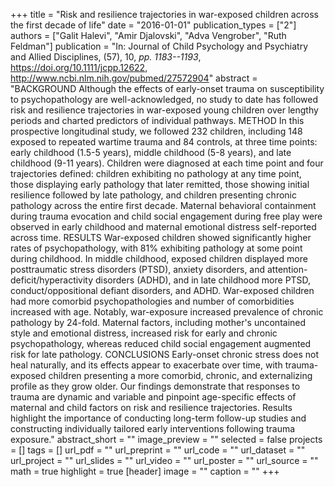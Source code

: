 +++
title = "Risk and resilience trajectories in war-exposed children across the first decade of life"
date = "2016-01-01"
publication_types = ["2"]
authors = ["Galit Halevi", "Amir Djalovski", "Adva Vengrober", "Ruth Feldman"]
publication = "In: Journal of Child Psychology and Psychiatry and Allied Disciplines, (57), 10, _pp. 1183--1193_, https://doi.org/10.1111/jcpp.12622, http://www.ncbi.nlm.nih.gov/pubmed/27572904"
abstract = "BACKGROUND Although the effects of early-onset trauma on susceptibility to psychopathology are well-acknowledged, no study to date has followed risk and resilience trajectories in war-exposed young children over lengthy periods and charted predictors of individual pathways. METHOD In this prospective longitudinal study, we followed 232 children, including 148 exposed to repeated wartime trauma and 84 controls, at three time points: early childhood (1.5-5 years), middle childhood (5-8 years), and late childhood (9-11 years). Children were diagnosed at each time point and four trajectories defined: children exhibiting no pathology at any time point, those displaying early pathology that later remitted, those showing initial resilience followed by late pathology, and children presenting chronic pathology across the entire first decade. Maternal behavioral containment during trauma evocation and child social engagement during free play were observed in early childhood and maternal emotional distress self-reported across time. RESULTS War-exposed children showed significantly higher rates of psychopathology, with 81% exhibiting pathology at some point during childhood. In middle childhood, exposed children displayed more posttraumatic stress disorders (PTSD), anxiety disorders, and attention-deficit/hyperactivity disorders (ADHD), and in late childhood more PTSD, conduct/oppositional defiant disorders, and ADHD. War-exposed children had more comorbid psychopathologies and number of comorbidities increased with age. Notably, war-exposure increased prevalence of chronic pathology by 24-fold. Maternal factors, including mother's uncontained style and emotional distress, increased risk for early and chronic psychopathology, whereas reduced child social engagement augmented risk for late pathology. CONCLUSIONS Early-onset chronic stress does not heal naturally, and its effects appear to exacerbate over time, with trauma-exposed children presenting a more comorbid, chronic, and externalizing profile as they grow older. Our findings demonstrate that responses to trauma are dynamic and variable and pinpoint age-specific effects of maternal and child factors on risk and resilience trajectories. Results highlight the importance of conducting long-term follow-up studies and constructing individually tailored early interventions following trauma exposure."
abstract_short = ""
image_preview = ""
selected = false
projects = []
tags = []
url_pdf = ""
url_preprint = ""
url_code = ""
url_dataset = ""
url_project = ""
url_slides = ""
url_video = ""
url_poster = ""
url_source = ""
math = true
highlight = true
[header]
image = ""
caption = ""
+++
